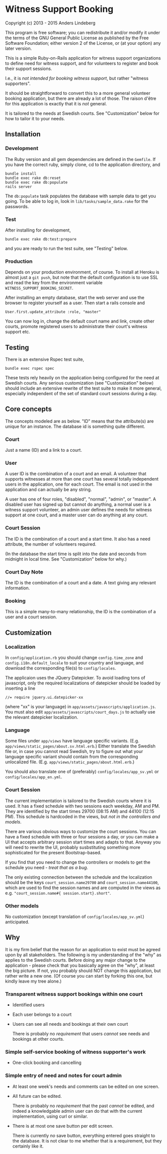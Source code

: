 # Witness Support Booking


Copyright (c) 2013 - 2015 Anders Lindeberg

This program is free software; you can redistribute it and/or modify it under
the terms of the GNU General Public License as published by the Free Software
Foundation; either version 2 of the License, or (at your option) any later
version.

This is a simple Ruby-on-Rails application for witness support organizations
to define need for witness support, and for volunteers to register and book
their support sessions.

I.e., it is *not intended for booking witness support*, but rather "witness
supporters".

It should be straightforward to convert this to a more general volunteer
booking application, but there are already a lot of those.  The raison d'être
for this application is exactly that it is *not* general.

It is tailored to the needs at Swedish courts.  See "Customization" below for
how to tailor it to your needs.

## Installation

### Development

The Ruby version and all gem dependencies are defined in the `Gemfile`.  If
you have the correct ruby, simply clone, cd to the application directory, and

    bundle install
    bundle exec rake db:reset
    bundle exec rake db:populate
    rails server

The `db:populate` task populates the database with sample data to get you
going.  To be able to log in, look in `lib/tasks/sample_data.rake` for the
passwords.

### Test

After installing for development,

    bundle exec rake db:test:prepare

and you are ready to run the test suite, see "Testing" below.

### Production

Depends on your production environment, of course.  To install at Heroku is
almost just a `git push`, but note that the default configuration is to use
SSL and read the key from the environment variable
`WITNESS_SUPPORT_BOOKING_SECRET`.

After installing an empty database, start the web server and use the browser
to register yourself as a user.  Then start a rails console and

    User.first.update_attribute :role, "master"

You can now log in, change the default court name and link, create other
courts, promote registered users to administrate their court's witness support
etc.

## Testing

There is an extensive Rspec test suite,

    bundle exec rspec spec

These tests rely heavily on the application being configured for the need at
Swedish courts.  Any serious customization (see "Customization" below) should
include an extensive rewrite of the test suite to make it more general,
especially independent of the set of standard court sessions during a day.

## Core concepts

The concepts modeled are as below.  "ID" means that the attribute(s) are
unique for an instance.  The database id is something quite different.

### Court

Just a name (ID) and a link to a court.

### User

A user ID is the combination of a court and an email.  A volunteer that
supports witnesses at more than one court has several totally independent
users in the application, one for each court.  The email is not used in the
application and can actually be any string.

A user has one of four roles, "disabled", "normal", "admin", or "master".  A
disabled user has signed up but cannot do anything, a normal user is a witness
support volunteer, an admin user defines the needs for witness support at one
court, and a master user can do anything at any court.

### Court Session

The ID is the combination of a court and a start time.  It also has a need
attribute, the number of volunteers required.

(In the database the start time is split into the date and seconds from
midnight in local time.  See "Customization" below for why.)

### Court Day Note

The ID is the combination of a court and a date.  A text giving any relevant
information.

### Booking

This is a simple many-to-many relationship, the ID is the combination of a
user and a court session.

## Customization

### Localization

In `config/application.rb` you should change `config.time_zone` and
`config.i18n.default_locale` to suit your country and language, and download
the corresponding file(s) to `config/locales`.

The applicaion uses the JQuery Datepicker.  To avoid loading tons of
javascript, only the required localizations of datepicker should be loaded by
inserting a line

    //= require jquery.ui.datepicker-xx

(where "xx" is your language) in `app/assets/javascripts/application.js`. You
must also edit `app/assets/javascripts/court_days.js` to actually use the 
relevant datepicker localization.

### Language

Some files under `app/views` have language specific variants.  (E.g.
`app/views/static_pages/about.sv.html.erb`.)  Either translate the Swedish
file or, in case you cannot read Swedish, try to figure out what your language
specific variant should contain from the corresponding unlocalized file.
(E.g. `app/views/static_pages/about.html.erb`.)

You should also translate one of (preferably) `config/locales/app_sv.yml` or 
`config/locales/app_en.yml`.

### Court Session

The current implementation is tailored to the Swedish courts where it is used.
It has a fixed schedule with two sessions each weekday, AM and PM.  They are
identified by the start times 29700 (08:15 AM) and 44100 (12:15 PM).  This 
schedule is hardcoded in the views, but *not in the controllers and models*.

There are various obvious ways to customize the court sessions.  You can have
a fixed schedule with three or four sessions a day, or you can make a UI that
accepts arbitrary session start times and adapts to that.  Anyway you will
need to rewrite the UI, probably susbstituting something more sophisticated
for the present Bootstrap-based.

If you find that you need to change the controllers or models to get the
schedule you need - *treat that as a bug*.

The only existing connection between the schedule and the localization should
be the keys `court_session.name29700` and `court_session.name44100`, which are
used to find the session names and are computed in the views as e.g.
`"court_session.name#{ session.start}.short"`.

### Other models

No customization (except translation of `config/locales/app_sv.yml`)
anticipated.

## Why

It is my firm belief that the reason for an application to exist must be
agreed upon by all stakeholders.  The following is my understanding of the
"why" as applies to the Swedish courts.  Before doing any major change to the
application - please check that you basically agree on the "why", at least the
big picture.  If not, you probably should NOT change this application, but
rather write a new one.  (Of course you can start by forking this one, but
kindly leave my tree alone.)

### Transparent witness support bookings within one court

  * Identified users

  * Each user belongs to a court

  * Users can see all needs and bookings at their own court

    There is probably no *requirement* that users *cannot* see needs and
    bookings at other courts.

### Simple self-service booking of witness supporter's work

  * One-click booking and cancelling

### Simple entry of need and notes for court admin

  * At least one week's needs and comments can be edited on one screen.

  * All future can be edited.

    There is probably no *requirement* that the past *cannot* be edited, and
    indeed a knowledgable admin user can do that with the current 
    implementation, using curl or similar.

  * There is at most one save button per edit screen.

    There is currently *no* save button, everything entered goes straight to
    the database.  It is not clear to me whether that is a requirement, but
    they certainly like it.

